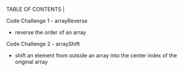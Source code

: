 TABLE OF CONTENTS | 

Code Challenge 1 - arrayReverse
- reverse the order of an array


Code Challenge 2 - arrayShift
- shift an element from outside an array into the center index of the original array
